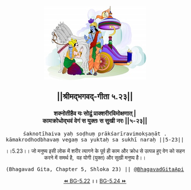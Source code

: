 <center><img src="../../asset/BG.png" alt="#API #bhagavadgitaapi #slok #nodejs #js #api #gitaapi #krishna #hinduism #vedic #ISKCON #shreemadbhagavadgita #technology"/>
<h2>||श्रीमद्‍भगवद्‍-गीता ५.२३||</h2>
<h3>शक्नोतीहैव यः सोढुं प्राक्शरीरविमोक्षणात् |<br/>कामक्रोधोद्भवं वेगं स युक्तः स सुखी नरः ||५-२३||</h3>
<pre>śaknotīhaiva yaḥ soḍhuṃ prākśarīravimokṣaṇāt .<br/>kāmakrodhodbhavaṃ vegaṃ sa yuktaḥ sa sukhī naraḥ ||5-23||</pre>
<p>।।5.23।। जो मनुष्य इसी लोक में शरीर त्यागने के पूर्व ही काम और क्रोध से उत्पन्न हुए वेग को सहन करने में समर्थ है,  वह योगी (युक्त) और सुखी मनुष्य है।।</p>
<pre>(Bhagavad Gita, Chapter 5, Shloka 23) || <a href="https://twitter.com/bhagavadgitaapi">@BhagavadGitaApi</a></pre><a href="../../5/22">⏪  BG-5.22</a><b>        ।।        </b><a href="../../5/24">BG-5.24  ⏩</a></center></center>